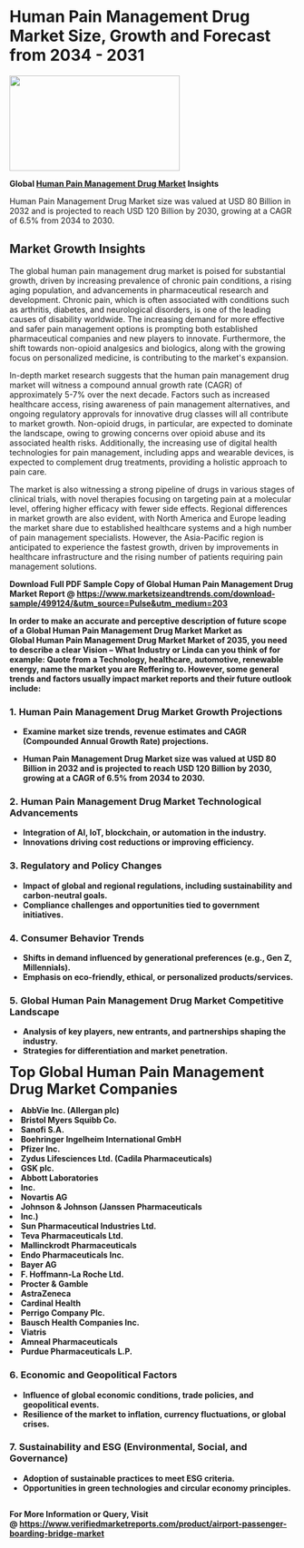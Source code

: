 <H1>Human Pain Management Drug Market Size, Growth and Forecast from 2034 - 2031</H1><img class="aligncenter size-medium wp-image-584254" src="https://thirdeyenews.in/wp-content/uploads/2034/09/Global-Market-Research-300x168.jpeg" alt="" width="300" height="168" /><p><strong>Global&nbsp;<a href="https://www.marketsizeandtrends.com/download-sample/499124/&amp;utm_source=Pulse&amp;utm_medium=203">Human Pain Management Drug Market</a> Insights</strong></p><p>Human Pain Management Drug Market size was valued at USD 80 Billion in 2032 and is projected to reach USD 120 Billion by 2030, growing at a CAGR of 6.5% from 2034 to 2030.</p><p><h2>Market Growth Insights</h2> <p>The global human pain management drug market is poised for substantial growth, driven by increasing prevalence of chronic pain conditions, a rising aging population, and advancements in pharmaceutical research and development. Chronic pain, which is often associated with conditions such as arthritis, diabetes, and neurological disorders, is one of the leading causes of disability worldwide. The increasing demand for more effective and safer pain management options is prompting both established pharmaceutical companies and new players to innovate. Furthermore, the shift towards non-opioid analgesics and biologics, along with the growing focus on personalized medicine, is contributing to the market's expansion.</p> <p><strong></strong></p> <p>In-depth market research suggests that the human pain management drug market will witness a compound annual growth rate (CAGR) of approximately 5-7% over the next decade. Factors such as increased healthcare access, rising awareness of pain management alternatives, and ongoing regulatory approvals for innovative drug classes will all contribute to market growth. Non-opioid drugs, in particular, are expected to dominate the landscape, owing to growing concerns over opioid abuse and its associated health risks. Additionally, the increasing use of digital health technologies for pain management, including apps and wearable devices, is expected to complement drug treatments, providing a holistic approach to pain care.</p> <p>The market is also witnessing a strong pipeline of drugs in various stages of clinical trials, with novel therapies focusing on targeting pain at a molecular level, offering higher efficacy with fewer side effects. Regional differences in market growth are also evident, with North America and Europe leading the market share due to established healthcare systems and a high number of pain management specialists. However, the Asia-Pacific region is anticipated to experience the fastest growth, driven by improvements in healthcare infrastructure and the rising number of patients requiring pain management solutions.</p> <p><strong></p><p><span class=""><strong>Download Full PDF Sample Copy of Global Human Pain Management Drug Market Report</strong> @ <a href="https://www.marketsizeandtrends.com/download-sample/499124/&amp;utm_source=Pulse&amp;utm_medium=203" target="_blank">https://www.marketsizeandtrends.com/download-sample/499124/&amp;utm_source=Pulse&amp;utm_medium=203</a></span></p><p>In order to make an accurate and perceptive description of future scope of a Global&nbsp;Human Pain Management Drug Market Market as Global&nbsp;Human Pain Management Drug Market Market of 2035, you need to describe a clear Vision &ndash; What Industry or Linda can you think of for example: Quote from a Technology, healthcare, automotive, renewable energy, name the market you are Reffering to. However, some general trends and factors usually impact market reports and their future outlook include:</p><h3>1.&nbsp;<strong>Human Pain Management Drug Market Growth Projections</strong></h3><ul><li>Examine market size trends, revenue estimates and CAGR (Compounded Annual Growth Rate) projections.</li><li><p>Human Pain Management Drug Market size was valued at USD 80 Billion in 2032 and is projected to reach USD 120 Billion by 2030, growing at a CAGR of 6.5% from 2034 to 2030.</p></li></ul><h3>2.&nbsp;<strong>Human Pain Management Drug Market Technological Advancements</strong></h3><ul><li>Integration of AI, IoT, blockchain, or automation in the industry.</li><li>Innovations driving cost reductions or improving efficiency.</li></ul><h3>3.&nbsp;<strong>Regulatory and Policy Changes</strong></h3><ul><li>Impact of global and regional regulations, including sustainability and carbon-neutral goals.</li><li>Compliance challenges and opportunities tied to government initiatives.</li></ul><h3>4.&nbsp;<strong>Consumer Behavior Trends</strong></h3><ul><li>Shifts in demand influenced by generational preferences (e.g., Gen Z, Millennials).</li><li>Emphasis on eco-friendly, ethical, or personalized products/services.</li></ul><h3>5.&nbsp;<strong>Global Human Pain Management Drug Market Competitive Landscape</strong></h3><ul><li>Analysis of key players, new entrants, and partnerships shaping the industry.</li><li>Strategies for differentiation and market penetration.</li></ul><p data-pm-slice="1 1 []"><span style="color: inherit; font-family: inherit; font-size: 25px;">Top Global Human Pain Management Drug Market Companies</span></p><div class="" data-test-id=""><p><li>AbbVie Inc. (Allergan plc)</li><li> Bristol Myers Squibb Co.</li><li> Sanofi S.A.</li><li> Boehringer Ingelheim International GmbH</li><li> Pfizer Inc.</li><li> Zydus Lifesciences Ltd. (Cadila Pharmaceuticals)</li><li> GSK plc.</li><li> Abbott Laboratories</li><li> Inc.</li><li> Novartis AG</li><li> Johnson & Johnson (Janssen Pharmaceuticals</li><li> Inc.)</li><li> Sun Pharmaceutical Industries Ltd.</li><li> Teva Pharmaceuticals Ltd.</li><li> Mallinckrodt Pharmaceuticals</li><li> Endo Pharmaceuticals Inc.</li><li> Bayer AG</li><li> F. Hoffmann-La Roche Ltd.</li><li> Procter & Gamble</li><li> AstraZeneca</li><li> Cardinal Health</li><li> Perrigo Company Plc.</li><li> Bausch Health Companies Inc.</li><li> Viatris</li><li> Amneal Pharmaceuticals</li><li> Purdue Pharmaceuticals L.P.</li></p></div><h3>6.&nbsp;<strong>Economic and Geopolitical Factors</strong></h3><ul><li>Influence of global economic conditions, trade policies, and geopolitical events.</li><li>Resilience of the market to inflation, currency fluctuations, or global crises.</li></ul><h3>7.&nbsp;<strong>Sustainability and ESG (Environmental, Social, and Governance)</strong></h3><ul><li>Adoption of sustainable practices to meet ESG criteria.</li><li>Opportunities in green technologies and circular economy principles.</li></ul><h2><strong style="font-size: 14px;">For More Information or Query, Visit @&nbsp;</strong><a style="background-color: #ffffff; font-size: 14px;" href="https://www.marketsizeandtrends.com/report/human-pain-management-drug-market/" target="_blank">https://www.verifiedmarketreports.com/product/airport-passenger-boarding-bridge-market</a></h2>
